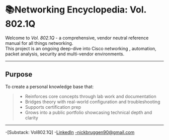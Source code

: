 # 📚Networking Encyclopedia: Vol. 802.1Q
Welcome to *Vol. 802.1Q* - a comprehensive, vendor neutral reference manual for all things networking.  
This project is an ongoing deep-dive into Cisco networking , automation, packet analysis, security and multi-vendor environments.  

---
## Purpose
To create a personal knowledge base that:
> * Reinforces core concepts through lab work and documentation
> * Bridges theory with real-world configuration and troubleshooting
> * Supports certification prep
> * Grows into a public portfolio showcasing technical depth and clarity

---
-[Substack: Vol802.1Q]
-[LinkedIn](http://linkedin.com/nickbruggen90)
-nickbruggen90@gmail.com
